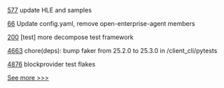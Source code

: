 
[577](https://github.com/hyperledger-labs/fabric-smart-client/pull/577) update HLE and samples

[66](https://github.com/hyperledger-labs/governance/pull/66) Update config.yaml, remove open-enterprise-agent members

[200](https://github.com/hyperledger/iroha-python/pull/200) [test] more decompose test framework

[4663](https://github.com/hyperledger/iroha/pull/4663) chore(deps): bump faker from 25.2.0 to 25.3.0 in /client_cli/pytests

[4876](https://github.com/hyperledger/fabric/pull/4876) blockprovider test flakes


[See more >>>](https://start-here.hyperledger.org/pull-requests)
